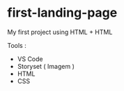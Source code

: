 # first-landing-page
My first project using HTML + HTML

Tools : 
 - VS Code
 - Storyset ( Imagem )
 - HTML
 - CSS
